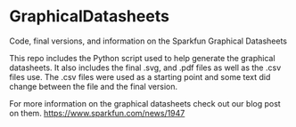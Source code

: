 # GraphicalDatasheets
Code, final versions, and information on the Sparkfun Graphical Datasheets

This repo includes the Python script used to help generate the graphical datasheets.  It also includes the final .svg, and .pdf files as well as the .csv files use.  The .csv files were used as a starting point and some text did change between the file and the final version.

For more information on the graphical datasheets check out our blog post on them.
https://www.sparkfun.com/news/1947
